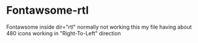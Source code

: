 # Fontawsome-rtl
Fontawsome inside dir="rtl" normally not working this my file having about 480 icons working in "Right-To-Left" direction
